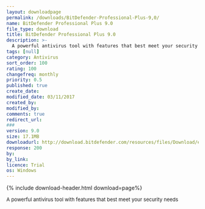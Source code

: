 ```yaml
---
layout: downloadpage
permalink: /downloads/BitDefender-Professional-Plus-9,0/
name: BitDefender Professional Plus 9.0
file_type: download
title: BitDefender Professional Plus 9.0
description: >-
  A powerful antivirus tool with features that best meet your security needs
tags: [null]
category: Antivirus
sort_order: 100
rating: 100
changefreq: monthly
priority: 0.5
published: true
create_date: 
modified_date: 03/11/2017
created_by: 
modified_by: 
comments: true
redirect_url: 
### 
version: 9.0
size: 17.1MB
downloadurl: http://download.bitdefender.com/resources/files/Download/en/bitdefender_prof_v9.exe
response: 200
by: 
by_link: 
licence: Trial
os: Windows
---
```


{% include download-header.html download=page%}

<p style="fix-download-text !important">
<p><font size="2">A powerful antivirus tool with features that best meet your security needs</font></p></p>
